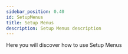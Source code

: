 ```yaml
---
sidebar_position: 0.40
id: SetupMenus
title: Setup Menus
description: Setup Menus description
---
```



Here you will discover how to use Setup Menus